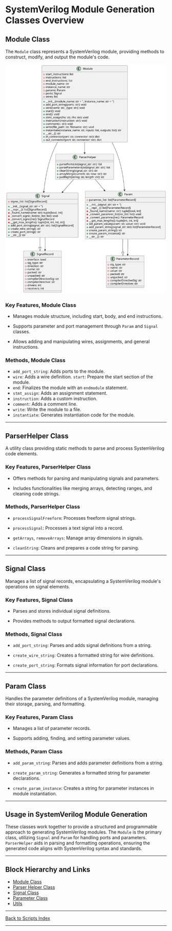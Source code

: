 # SystemVerilog Module Generation Classes Overview

## Module Class

The `Module` class represents a SystemVerilog module, providing methods to construct, modify, and output the module's code.

![Verilog Class Overview](../../images_scripts_uml/Verilog-Classes.svg)

### Key Features, Module Class

- Manages module structure, including start, body, and end instructions.

- Supports parameter and port management through `Param` and `Signal` classes.

- Allows adding and manipulating wires, assignments, and general instructions.

### Methods, Module Class

- `add_port_string`: Adds ports to the module.
- `wire`: Adds a wire definition.
`start`: Prepare the start section of the module.
- `end`: Finalizes the module with an `endmodule` statement.
- `stmt_assign`: Adds an assignment statement.
- `instruction`: Adds a custom instruction.
- `comment`: Adds a comment line.
- `write`: Write the module to a file.
- `instantiate`: Generates instantiation code for the module.

---

## ParserHelper Class

A utility class providing static methods to parse and process SystemVerilog code elements.

### Key Features, ParserHelper Class

- Offers methods for parsing and manipulating signals and parameters.

- Includes functionalities like merging arrays, detecting ranges, and cleaning code strings.

### Methods, ParserHelper Class

- `processSignalFreeform`: Processes freeform signal strings.

- `processSignal`: Processes a text signal into a record.

- `getArrays`, `removeArrays`: Manage array dimensions in signals.

- `cleanString`: Cleans and prepares a code string for parsing.

---

## Signal Class

Manages a list of signal records, encapsulating a SystemVerilog module's operations on signal elements.

### Key Features, Signal Class

- Parses and stores individual signal definitions.

- Provides methods to output formatted signal declarations.

### Methods, Signal Class

- `add_port_string`: Parses and adds signal definitions from a string.

- `create_wire_string`: Creates a formatted string for wire definitions.

- `create_port_string`: Formats signal information for port declarations.

---

## Param Class

Handles the parameter definitions of a SystemVerilog module, managing their storage, parsing, and formatting.

### Key Features, Param Class

- Manages a list of parameter records.

- Supports adding, finding, and setting parameter values.

### Methods, Param Class

- `add_param_string`: Parses and adds parameter definitions from a string.

- `create_param_string`: Generates a formatted string for parameter declarations.

- `create_param_instance`: Creates a string for parameter instances in module instantiation.

---

## Usage in SystemVerilog Module Generation

These classes work together to provide a structured and programmable approach to generating SystemVerilog modules. The `Module` is the primary class, utilizing `Signal` and `Param` for handling ports and parameters. `ParserHelper` aids in parsing and formatting operations, ensuring the generated code aligns with SystemVerilog syntax and standards.

---

## Block Hierarchy and Links

- [Module Class](module.md)
- [Parser Helper Class](verilog_parser.md)
- [Signal Class](signal.md)
- [Parameter Class](param.md)
- [Utils](utils.md)

---

[Back to Scripts Index](index.md)

---
